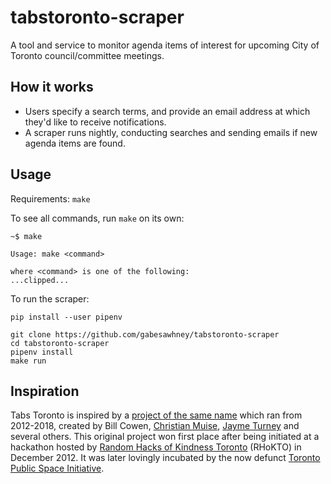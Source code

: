 # tabstoronto-scraper
A tool and service to monitor agenda items of interest for upcoming City of Toronto council/committee meetings. 


## How it works
- Users specify a search terms, and provide an email address at which they'd like to receive notifications.
- A scraper runs nightly, conducting searches and sending emails if new agenda items are found.

## Usage

Requirements: `make`

To see all commands, run `make` on its own:

```
~$ make

Usage: make <command>

where <command> is one of the following:
...clipped...
```

To run the scraper:

```
pip install --user pipenv

git clone https://github.com/gabesawhney/tabstoronto-scraper
cd tabstoronto-scraper
pipenv install
make run
```

## Inspiration

Tabs Toronto is inspired by a [project of the same name][tabs-archive] which ran from 2012-2018, created by Bill Cowen, [Christian Muise][], [Jayme Turney][] and several others.
This original project won first place after being initiated at a hackathon hosted by [Random Hacks of Kindness Toronto][rhokto] (RHoKTO) in December 2012.
It was later lovingly incubated by the now defunct [Toronto Public Space Initiative][tpsi].

<!-- Links -->
   [tabs-archive]: http://web.archive.org/web/20201130071344/http://tabstoronto.com/
   [Christian Muise]: https://twitter.com/cjmuise
   [Jayme Turney]: https://www.linkedin.com/in/jaymeturney/
   [rhokto]: https://twitter.com/RHOKTO
   [tpsi]: http://web.archive.org/web/20181223010237/http://publicspaces.ca/
   [tabs-old-code]: https://github.com/willyamc/tabsontoronto
